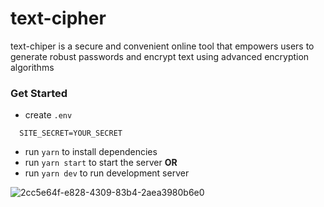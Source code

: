 # text-cipher
text-chiper is a secure and convenient online tool that empowers users to generate robust passwords and encrypt text using advanced encryption algorithms

### Get Started

- create `.env`

```.env
  SITE_SECRET=YOUR_SECRET
```
- run `yarn` to install dependencies
- run `yarn start` to start the server
**OR**
- run `yarn dev` to run development server  

![2cc5e64f-e828-4309-83b4-2aea3980b6e0](https://github.com/Zain-ul-din/text-cipher/assets/78583049/c893494f-cc72-4e1d-a310-c96f9003ec4a)
